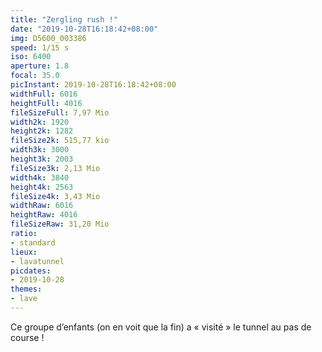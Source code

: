 ```yaml
---
title: "Zergling rush !"
date: "2019-10-28T16:18:42+08:00"
img: D5600_003386
speed: 1/15 s
iso: 6400
aperture: 1.8
focal: 35.0
picInstant: 2019-10-28T16:18:42+08:00
widthFull: 6016
heightFull: 4016
fileSizeFull: 7,97 Mio
width2k: 1920
height2k: 1282
fileSize2k: 515,77 kio
width3k: 3000
height3k: 2003
fileSize3k: 2,13 Mio
width4k: 3840
height4k: 2563
fileSize4k: 3,43 Mio
widthRaw: 6016
heightRaw: 4016
fileSizeRaw: 31,20 Mio
ratio:
- standard
lieux:
- lavatunnel
picdates:
- 2019-10-28
themes:
- lave
---
```


Ce groupe d’enfants (on en voit que la fin) a « visité » le tunnel au pas de course !